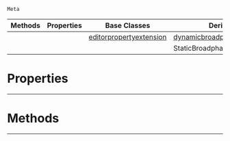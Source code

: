  `Meta`

|Methods|Properties|Base Classes|Derived Classes|
|---|---|---|---|
| | |[editorpropertyextension](https://github.com/ArendDanielek/ZeroDocsTest/blob/master/code_reference/class_reference/editorpropertyextension.markdown)|[dynamicbroadphasepropertyextension](https://github.com/ArendDanielek/ZeroDocsTest/blob/master/code_reference/class_reference/dynamicbroadphasepropertyextension.markdown)|
| | | |StaticBroadphasePropertyExtension|


 #  Properties


---  
 #  Methods


---  
 
  
  
  
  
  
  
  

 